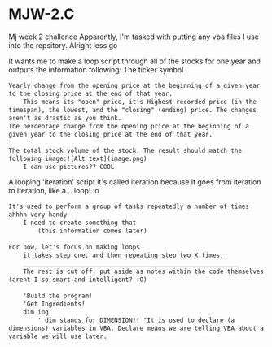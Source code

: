 # MJW-2.C
Mj week 2 challence
Apparently, I'm tasked with putting any vba files I use into the repsitory. Alright less go

It wants me to make a loop script through all of the stocks for one year and outputs the information following:
    The ticker symbol

    Yearly change from the opening price at the beginning of a given year to the closing price at the end of that year.
        This means its "open" price, it's Highest recorded price (in the timespan), the lowest, and the "closing" (ending) price. The changes aren't as drastic as you think.
    The percentage change from the opening price at the beginning of a given year to the closing price at the end of that year.

    The total stock volume of the stock. The result should match the following image:![Alt text](image.png)
        I can use pictures?? COOL!

A looping 'iteration' script
    it's called iteration because it goes from iteration to iteration, like a... loop! :o

    It's used to perform a group of tasks repeatedly a number of times ahhhh very handy
        I need to create something that
            (this information comes later)

    For now, let's focus on making loops
        it takes step one, and then repeating step two X times.
        ___________________________________________________________
        The rest is cut off, put aside as notes within the code themselves (arent I so smart and intelligent? :O)

        'Build the program!
        'Get Ingredients!
        dim ing 
            ' dim stands for DIMENSION!! "It is used to declare (a dimensions) variables in VBA. Declare means we are telling VBA about a variable we will use later.